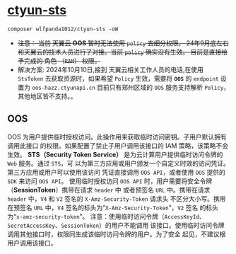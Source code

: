 # [ctyun-sts](https://github.com/wlfpanda1012/ctyun-sts)

```
composer wlfpanda1012/ctyun-sts -oW
```


- ~~注意： 当前 天翼云 **OOS** 暂时无法使用 `policy` 去细分权限。 24年9月底左右和天翼云的技术人员进行了对接。当前 `policy` 确实没有生效。 目前是直接给予完成的 角色 （`RAM`） 权限。~~
- 解决方案: 2024年10月10日,接到 天翼云相关工作人员的电话,在使用 `StsToken` 去获取资源时，如果希望 `Policy` 生效，需要将 **`OOS`** 的 `endpoint` 设置为 `oos-hazz.ctyunapi.cn` 目前只有郑州区域的 `OOS` 服务支持解析 `Policy`，其他地区皆不支持。。
## OOS
OOS 为用户提供临时授权访问。此操作用来获取临时访问密钥。子用户默认拥有调用此接口
的权限。如果配置了禁止子用户调用该接口的 IAM 策略，该策略不会生效。
**STS（Security Token Service）** 是为云计算用户提供临时访问令牌的 `Web` 服务。通过 `STS`，可
以为第三方应用或用户颁发一个自定义时效的访问凭证。第三方应用或用户可以使用该访问
凭证直接调用 `OOS API`，或者使用 `OOS` 提供的 `SDK` 来访问 `OOS API`。
使用临时授权访问 `OOS API` 时，用户需要将安全令牌（**SessionToken**）携带在请求 `header` 中
或者预签名 `URL` 中。携带在请求 `header` 中，`V4` 和 `V2` 签名的 `X-Amz-Security-Token` 请求头
不区分大小写。携带在预签名 `URL` 中，`V4` 签名的标头为“`X-Amz-Security-Token`”，`V2` 签名
的标头为“`x-amz-security-token`”。
注意：使用临时访问令牌（`AccessKeyId`、`SecretAccessKey`、`SessionToken`）的用户不能调用
该接口。使用临时访问令牌调用其他接口时，权限同生成该临时访问令牌的用户。为了安全
起见，不建议根用户调用该接口。
